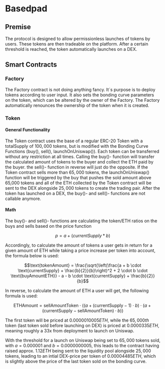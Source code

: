 # Basedpad
## Premise
The protocol is designed to allow permissionless launches of tokens by users. These tokens are then tradeable on the platform. After a certain threshold is reached, the token automatically launches on a DEX.

## Smart Contracts
### Factory
The Factory contract is not doing anything fancy. It´s purpose is to deploy tokens according to user input. It also sets the bonding curve parameters on the token, which can be altered by the owner of the Factory. The Factory automatically renounces the ownership of the token when it is created.

### Token
#### General Functionality
The Token contract uses the base of a regular ERC-20 Token with a totalSupply of $100,000$ tokens, but is modified with the Bonding Curve Functions (buy(), sell(), launchOnUniswap()). Each token can be transferred without any restriction at all times. Calling the buy()- function will transfer the calculated amount of tokens to the buyer and collect the ETH paid by the buyer. the sell()- function in reverse will just do the opposite. If the Token contract sells more than $65,000$ tokens, the launchOnUniswap() function will be triggered by the buy that pushes the sold amount above 65,000 tokens and all of the ETH collected by the Token contract will be sent to the DEX alongside $25,000$ tokens to create the trading pair. After the token has launched on a DEX, the buy()- and sell()- functions are not callable anymore.

#### Math
The buy()- and sell()- functions are calculating the token/ETH ratios on the buys and sells based on the price function

```math 
     p = a + (currentSupply * b)
```


Accordingly, to calculate the amount of tokens a user gets in return for a given amount of ETH while taking a price increase per token into account, the formula below is used:

```math
\text{tokenAmount} = \frac{\sqrt{\left(\frac{a + b \cdot \text{currentSupply} + \frac{b}{2}}{b}\right)^2 + 2 \cdot b \cdot \text{buyAmountETH}} - a - b \cdot \text{currentSupply} + \frac{b}{2}}{b}
```


In reverse, to calculate the amount of ETH a user will get, the following formula is used:

```math
\text{ETHAmount} = \text{sellAmountToken} \cdot \left( \left( a + ( \text{currentSupply} - 1 ) \cdot b \right) \cdot \left( a + ( \text{currentSupply} - \text{sellAmountToken} ) \cdot b \right) \right)
```

The first token will be priced at $0.0000010005 ETH$, while the $65,000th$ token (last token sold before launching on DEX) is priced at $0.0000335 ETH$, meaning roughly a 33x from deployment to launch on Uniswap.

With the threshold for a launch on Uniswap being set to $65,000$ tokens sold, with $a = 0.000001$ and $b = 0.0000000005$, this leads to the contract having raised approx. $1.12 ETH$ being sent to the liquidity pool alongside $25,000$ tokens, leading to an intial DEX-price per token of $0.00004485 ETH$, which is slightly above the price of the last token sold on the bonding curve.







